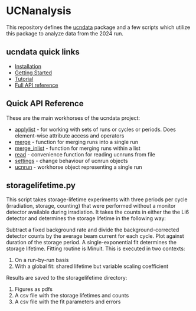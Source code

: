 # UCNanalysis

This repository defines the [ucndata] package and a few scripts which utilize this package to analyze data from the 2024 run.

## ucndata quick links

* [Installation](ucndata/tutorials/installation.md)
* [Getting Started](ucndata/tutorials/gettingstarted.md)
* [Tutorial](ucndata/tutorials/index.md)
* [Full API reference](ucndata/docs/README.md)

## Quick API Reference

These are the main workhorses of the ucndata project:

* [applylist](ucndata/docs/applylist.md) - for working with sets of runs or cycles or periods. Does element-wise attribute access and operators
* [merge](ucndata/docs/merge.md#merge) - function for merging runs into a single run
* [merge_inlist](ucndata/docs/merge.md#merge_inlist) - function for merging runs within a list
* [read](ucndata/docs/read.md) - convenience function for reading ucnruns from file
* [settings](ucndata/docs/settings.md) - change behaviour of ucnrun objects
* [ucnrun](ucndata/docs/ucnrun.md) - workhorse object representing a single run



## storagelifetime.py

This script takes storage-lifetime experiments with three periods per cycle (irradiation, storage, counting) that were performed without a monitor detector available during irradiation.
It takes the counts in either the the Li6 detector and determines the storage lifetime in the following way:

Subtract a fixed background rate and divide the background-corrected detector counts by the average beam current for each cycle. Plot against duration of the storage period. A single-exponential fit determines the storage lifetime. Fitting routine is Minuit. This is executed in two contexts:

1. On a run-by-run basis
2. With a global fit: shared lifetime but variable scaling coefficient

Results are saved to the storagelifetime directory:

1. Figures as pdfs
2. A csv file with the storage lifetimes and counts
3. A csv file with the fit parameters and errors

[ucndata]: ucndata/README.md
